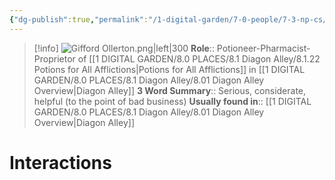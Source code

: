 ```yaml
---
{"dg-publish":true,"permalink":"/1-digital-garden/7-0-people/7-3-np-cs/gifford-ollerton/","tags":["#person","#diagon-alley","#diagon-alley-resident","#shopkeeper"]}
---
```


>[!info] 
>![Gifford Ollerton.png|left|300](/img/user/1%20DIGITAL%20GARDEN/7.0%20PEOPLE/7.3%20NPCs/Headshots/Gifford%20Ollerton.png)
>**Role**:: Potioneer-Pharmacist-Proprietor of [[1 DIGITAL GARDEN/8.0 PLACES/8.1 Diagon Alley/8.1.22 Potions for All Afflictions\|Potions for All Afflictions]] in [[1 DIGITAL GARDEN/8.0 PLACES/8.1 Diagon Alley/8.01 Diagon Alley Overview\|Diagon Alley]]
>**3 Word Summary**:: Serious, considerate, helpful (to the point of bad business)
>**Usually found in**:: [[1 DIGITAL GARDEN/8.0 PLACES/8.1 Diagon Alley/8.01 Diagon Alley Overview\|Diagon Alley]]

# Interactions

